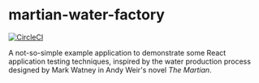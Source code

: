 # martian-water-factory

[![CircleCI](https://circleci.com/gh/jebeck/martian-water-factory.svg?style=svg)](https://circleci.com/gh/jebeck/martian-water-factory)

A not-so-simple example application to demonstrate some React application testing techniques, inspired by the water production process designed by Mark Watney in Andy Weir's novel *The Martian*.

